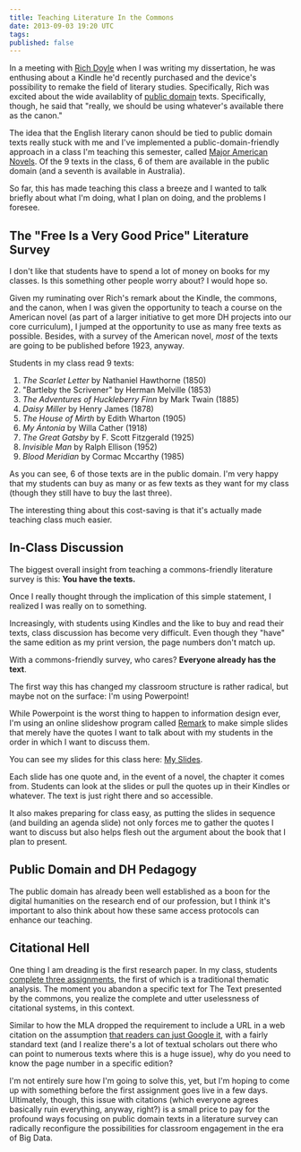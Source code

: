 ```yaml
---
title: Teaching Literature In the Commons
date: 2013-09-03 19:20 UTC
tags:
published: false
---
```


In a meeting with [Rich Doyle](http://mobiused.wordpress.com/) when I was writing my dissertation, he was enthusing about a Kindle he'd recently purchased and the device's possibility to remake the field of literary studies. Specifically, Rich was excited about the wide availablity of [public domain](http://en.wikipedia.org/wiki/Public_domain) texts. Specifically, though, he said that "really, we should be using whatever's available there as the canon."

The idea that the English literary canon should be tied to public domain texts really stuck with me and I've implemented a public-domain-friendly approach in a class I'm teaching this semester, called [Major American Novels](http://andrew.pilsch.com/courses/eng337fall2013/). Of the 9 texts in the class, 6 of them are available in the public domain (and a seventh is available in Australia).

So far, this has made teaching this class a breeze and I wanted to talk briefly about what I'm doing, what I plan on doing, and the problems I foresee.

## The "Free Is a Very Good Price" Literature Survey

I don't like that students have to spend a lot of money on books for my classes. Is this something other people worry about? I would hope so.

Given my ruminating over Rich's remark about the Kindle, the commons, and the canon, when I was given the opportunity to teach a course on the American novel (as part of a larger initiative to get more DH projects into our core curriculum), I jumped at the opportunity to use as many free texts as possible. Besides, with a survey of the American novel, _most_ of the texts are going to be published before 1923, anyway.

Students in my class read 9 texts:

1. _The Scarlet Letter_ by Nathaniel Hawthorne (1850)
1. "Bartleby the Scrivener" by Herman Melville (1853)
1. _The Adventures of Huckleberry Finn_ by Mark Twain (1885)
1. _Daisy Miller_ by Henry James (1878)
1. _The House of Mirth_ by Edith Wharton (1905)
1. _My Ántonia_ by Willa Cather (1918)
1. _The Great Gatsby_ by F. Scott Fitzgerald (1925)
1. _Invisible Man_ by Ralph Ellison (1952)
1. _Blood Meridian_ by Cormac Mccarthy (1985)

As you can see, 6 of those texts are in the public domain. I'm very happy that my students can buy as many or as few texts as they want for my class (though they still have to buy the last three).

The interesting thing about this cost-saving is that it's actually made teaching class much easier.

## In-Class Discussion

The biggest overall insight from teaching a commons-friendly literature survey is this: **You have the texts.**

Once I really thought through the implication of this simple statement, I realized I was really on to something.

Increasingly, with students using Kindles and the like to buy and read their texts, class discussion has become very difficult. Even though they "have" the same edition as my print version, the page numbers don't match up.

With a commons-friendly survey, who cares? **Everyone already has the text**.

The first way this has changed my classroom structure is rather radical, but maybe not on the surface: I'm using Powerpoint!

While Powerpoint is the worst thing to happen to information design ever, I'm using an online slideshow program called [Remark](http://remarkjs.com/) to make simple slides that merely have the quotes I want to talk about with my students in the order in which I want to discuss them.

You can see my slides for this class here: [My Slides](http://oncomouse.github.io/slides/eng337).

Each slide has one quote and, in the event of a novel, the chapter it comes from. Students can look at the slides or pull the quotes up in their Kindles or whatever. The text is just right there and so accessible.

It also makes preparing for class easy, as putting the slides in sequence (and building an agenda slide) not only forces me to gather the quotes I want to discuss but also helps flesh out the argument about the book that I plan to present.

## Public Domain and DH Pedagogy

The public domain has already been well established as a boon for the digital humanities on the research end of our profession, but I think it's important to also think about how these same access protocols can enhance our teaching.

## Citational Hell

One thing I am dreading is the first research paper. In my class, students [complete three assignments](http://andrew.pilsch.com/courses/eng337fall2013/assignments.html), the first of which is a traditional thematic analysis. The moment you abandon a specific text for The Text presented by the commons, you realize the complete and utter uselessness of citational systems, in this context.

Similar to how the MLA dropped the requirement to include a URL in a web citation on the assumption [that readers can just Google it](http://lmgtfy.com/), with a fairly standard text (and I realize there's a lot of textual scholars out there who can point to numerous texts where this is a huge issue), why do you need to know the page number in a specific edition?

I'm not entirely sure how I'm going to solve this, yet, but I'm hoping to come up with something before the first assignment goes live in a few days. Ultimately, though, this issue with citations (which everyone agrees basically ruin everything, anyway, right?) is a small price to pay for the profound ways focusing on public domain texts in a literature survey can radically reconfigure the possibilities for classroom engagement in the era of Big Data.